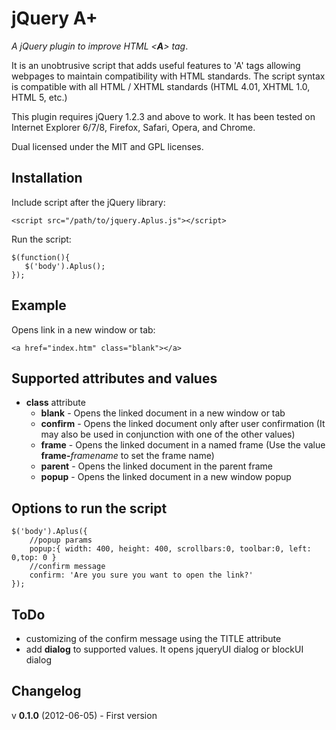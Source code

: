 jQuery A+
=========

*A jQuery plugin to improve HTML <**A**> tag*. 

It is an unobtrusive script that adds useful features to 'A' tags allowing webpages to maintain compatibility with HTML standards.
The script syntax is compatible with all HTML / XHTML standards (HTML 4.01, XHTML 1.0, HTML 5, etc.)

This plugin requires jQuery 1.2.3 and above to work. It has been tested on Internet Explorer 6/7/8, Firefox, Safari, Opera, and Chrome.

Dual licensed under the MIT and GPL licenses.

Installation
------------
Include script after the jQuery library:
     
    <script src="/path/to/jquery.Aplus.js"></script>

Run the script:
    
    $(function(){
       $('body').Aplus();
    });

Example
-------
Opens link in a new window or tab:

    <a href="index.htm" class="blank"></a>


Supported attributes and values
-------------------------------

* **class** attribute
	* __blank__ - Opens the linked document in a new window or tab
	* __confirm__ - Opens the linked document only after user confirmation (It may also be used in conjunction with one of the other values)
	* __frame__ - Opens the linked document in a named frame (Use the value **frame-**_framename_ to set the frame name)
	* __parent__ - Opens the linked document in the parent frame
	* __popup__ - Opens the linked document in a new window popup

Options to run the script
-------------------------
    $('body').Aplus({
        //popup params
        popup:{ width: 400, height: 400, scrollbars:0, toolbar:0, left: 0,top: 0 }
        //confirm message
        confirm: 'Are you sure you want to open the link?'
    });

ToDo
----
* customizing of the confirm message using the TITLE attribute
* add **dialog** to supported values. It opens jqueryUI dialog or blockUI dialog

Changelog
---------
v **0.1.0** (2012-06-05) - First version
